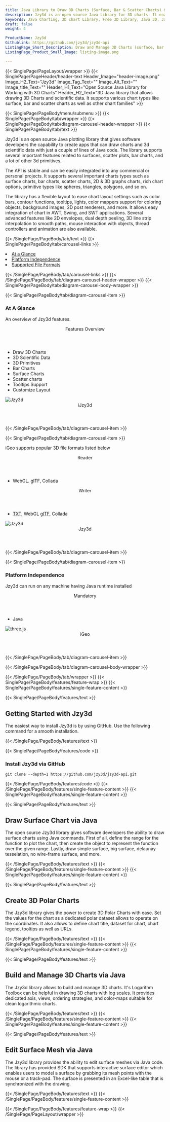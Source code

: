 ```yaml
---
title: Java Library to Draw 3D Charts (Surface, Bar & Scatter Charts) & Scientific Data
description: Jzy3d is an open source Java Library for 3D charts. It enables developers to Draw and Manage 3D Charts from within Java applications
keywords: Java Charting, 3D chart Library, Free 3D Library, Java 3D, Java 3D library, read 3D charts, write 3D Files, convert 3D Files, Open Source 3D library, Render 3D files, Open Source Java Library, render 3D WebGL, Java surface charts, bar charts support, add scatter charts, draw 3D Scientific Data
draft: false
weight: 4

ProductName: Jzy3d
Githublink: https://github.com/jzy3d/jzy3d-api
ListingPage_Short_Description: Draw and Manage 3D Charts (surface, bar and scatter charts) & 3D Scientific Data using Java code
ListingPage_Product_Small_Image: listing-image.png 

---
```


{{< SinglePage/PageLayout/wrapper >}}
{{< SinglePage/PageHeader/header-text
Header_Image="header-image.png"
Image_H2_Text="Jzy3d"
Image_Tag_Text=""
Image_Alt_Text=""
Image_title_Text=""
Header_H1_Text="Open Source Java Library for Working with 3D Charts"
Header_H2_Text="3D Java library that allows drawing 3D Charts and scientific data. It supports various chart types like surface, bar and scatter charts as well as other chart families" >}}

{{< SinglePage/PageBody/menu/submenu >}}
{{< SinglePage/PageBody/tab/wrapper >}}
{{< SinglePage/PageBody/tab/diagram-carousel-header-wrapper >}}
{{< SinglePage/PageBody/tab/text >}}


<p>Jzy3d is an open source Java plotting library that gives software developers the capability to create apps that can draw charts and 3d scientific data with just a couple of lines of Java code. The library supports several important features related to surfaces, scatter plots, bar charts, and a lot of other 3d primitives. </p>
<p>The API is stable and can be easily integrated into any commercial or personal projects. It supports several important charts types such as surface charts, bar charts, scatter charts, 2D & 3D graphs charts, rich chart options, primitive types like spheres, triangles, polygons, and so on.</p>
<p>The library has a flexible layout to ease chart layout settings such as color bars, contour functions, tooltips, lights, color mappers support for coloring objects, background images, 2D post renderers, and more. It allows easy integration of chart in AWT, Swing, and SWT applications. Several advanced features like 2D envelopes, dual depth peeling, 3D line strip interpolation to smooth paths, mouse interaction with objects, thread controllers and animation are also available.</p>


{{< /SinglePage/PageBody/tab/text >}}
{{< SinglePage/PageBody/tab/carousel-links >}}

<li data-target="#diagramcarousel" data-slide-to="0"><a href="#">At a Glance</a></li>
<li data-target="#diagramcarousel" data-slide-to="2"><a href="#">Platform Independence</a></li>
<li data-target="#diagramcarousel" data-slide-to="1"><a class="activetab" href="#">Supported File Formats</a></li>


{{< /SinglePage/PageBody/tab/carousel-links >}}
{{< /SinglePage/PageBody/tab/diagram-carousel-header-wrapper >}}
{{< SinglePage/PageBody/tab/diagram-carousel-body-wrapper >}}

{{< SinglePage/PageBody/tab/diagram-carousel-item >}}
<h3>At A Glance</h3>
<p>An overview of Jzy3d features.</p>
<div class="diagram1 d1-poi">
<div class="d1-row">
<div class="d1-col d1-right"><header>Features Overview</header>
<ul>
<li>Draw 3D Charts</li>
<li>3D Scientific Data</li>
<li>3D Primitives</li>
<li>Bar Charts</li>
<li>Surface Charts</li>
<li>Scatter charts </li>
<li>Tooltips Support</li>
<li>Customize Layout</li>
</ul>
</div>
</div>
<div class="d1-logo"><img class="bg-lite" src='listing-image.png' alt="Jzy3d"><header>iJzy3d</header><footer><small></small></footer></div>
<!--/logo--></div>
<!--/diagram1-->
{{< /SinglePage/PageBody/tab/diagram-carousel-item >}}

{{< SinglePage/PageBody/tab/diagram-carousel-item >}}
<p>iGeo supports popular 3D file formats listed below</p>
<div class="diagram1 d2 d1-poi">
<div class="d1-row">
<div class="d1-col d1-left"><header><i class="fa fa-arrows-v"> </i> Reader</header>
<ul>
<li>WebGL. glTF, Collada</li>
</ul>
</div>
<!--/left-->
<div class="d1-col d1-right"><header><i class="fa fa-long-arrow-down"> </i> Writer</header>
<ul>
<li><a href="https://docs.fileformat.com/word-processing/txt/">TXT</a>, WebGL <a href="https://docs.fileformat.com/3d/gltf/">glTF</a>, Collada</li>
</ul>
</div>
<!--/right--></div>
<!--/row-->
<div class="d1-logo"><img class="bg-lite" src='listing-image.png' alt="Jzy3d"><header>Jzy3d</header><footer><small></small></footer></div>
<!--/logo--></div>
<!--/diagram2-->
{{< /SinglePage/PageBody/tab/diagram-carousel-item >}}

{{< SinglePage/PageBody/tab/diagram-carousel-item >}}
<h3>Platform Independence</h3>
<p>Jzy3d can run on any machine having Java runtime installed</p>
<div class="diagram1 d1-poi">
<div class="d1-row">
<div class="d1-col d1-left"> </div>
<div class="d1-col d1-right"><header><i class="fa fa-cubes"> </i> Mandatory</header>
<ul>
<li>Java</li>
</ul>
</div>
<!--/left
<div class="d1-col d1-right">&nbsp;</div> --> <!--/right--></div>
<!--/row-->
<div class="d1-logo"><img class="bg-lite" src='listing-image.png' alt="three.js"><header>iGeo</header><footer><small></small></footer></div>
<!--/logo--></div>
<!--/diagram2 -->
{{< /SinglePage/PageBody/tab/diagram-carousel-item >}}

{{< /SinglePage/PageBody/tab/diagram-carousel-body-wrapper >}}

{{< /SinglePage/PageBody/tab/wrapper >}}
{{< SinglePage/PageBody/features/feature-wrap >}}
{{< SinglePage/PageBody/features/single-feature-content >}}

{{< SinglePage/PageBody/features/text >}}
<h2 class="h2title">Getting Started with Jzy3d</h2>
<p>The easiest way to install Jzy3d is by using GitHub. Use the following command for a smooth installation. </p>
{{< /SinglePage/PageBody/features/text >}}

{{< SinglePage/PageBody/features/code >}}
<h3><strong>Install Jzy3d via GitHub</strong></h3>
<pre><code class="html">git clone --depth=1 https://github.com/jzy3d/jzy3d-api.git </code></pre>

{{< /SinglePage/PageBody/features/code >}}
{{< /SinglePage/PageBody/features/single-feature-content >}}
{{< SinglePage/PageBody/features/single-feature-content >}}

{{< SinglePage/PageBody/features/text >}}
<h2 class="h2title">Draw Surface Chart via Java</h2>
<p>The open source Jzy3d library gives software developers the ability to draw surface charts using Java commands. First of all, define the range for the function to plot the chart, then create the object to represent the function over the given range. Lastly, draw simple surface, big surface, delaunay tesselation, no wire-frame surface, and more.</p>

{{< /SinglePage/PageBody/features/text >}}
{{< /SinglePage/PageBody/features/single-feature-content >}}
{{< SinglePage/PageBody/features/single-feature-content >}}

{{< SinglePage/PageBody/features/text >}}
<h2 class="h2title">Create 3D Polar Charts</h2>
<p>The Jzy3d library gives the power to create 3D Polar Charts with ease. Set the values for the chart as a dedicated polar dataset allows to operate on the coordinates. It also allows to define chart title, dataset for chart, chart legend, tooltips as well as URLs.</p>

{{< /SinglePage/PageBody/features/text >}}
{{< /SinglePage/PageBody/features/single-feature-content >}}
{{< SinglePage/PageBody/features/single-feature-content >}}

{{< SinglePage/PageBody/features/text >}}
<h2 class="h2title">Build and Manage 3D Charts via Java</h2>
<p>The Jzy3d library allows to build and manage 3D charts. It's Logarithm Toolbox can be helpful in drawing 3D charts with log scales. It provides dedicated axis, views, ordering strategies, and color-maps suitable for clean logarithmic charts.</p>

{{< /SinglePage/PageBody/features/text >}}
{{< /SinglePage/PageBody/features/single-feature-content >}}
{{< SinglePage/PageBody/features/single-feature-content >}}

{{< SinglePage/PageBody/features/text >}}
<h2 class="h2title">Edit Surface Mesh via Java</h2>
<p>The Jzy3d library provides the ability to edit surface meshes via Java code. The library has provided SDK that supports interactive surface editor which enables users to model a surface by grabbing its mesh points with the mouse or a track-pad. The surface is presented in an Excel-like table that is synchronized with the drawing.</p>

{{< /SinglePage/PageBody/features/text >}}
{{< /SinglePage/PageBody/features/single-feature-content >}}

{{< /SinglePage/PageBody/features/feature-wrap >}}
{{< /SinglePage/PageLayout/wrapper >}}